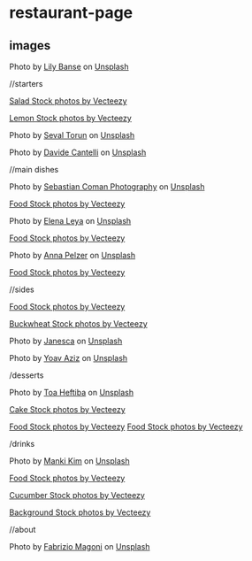 # restaurant-page

## images
 Photo by <a href="https://unsplash.com/@lvnatikk?utm_content=creditCopyText&utm_medium=referral&utm_source=unsplash">Lily Banse</a> on <a href="https://unsplash.com/photos/cooked-dish-on-gray-bowl--YHSwy6uqvk?utm_content=creditCopyText&utm_medium=referral&utm_source=unsplash">Unsplash</a>

 //starters
  
  <a href="https://www.vecteezy.com/free-photos/salad">Salad Stock photos by Vecteezy</a>

  <a href="https://www.vecteezy.com/free-photos/lemon">Lemon Stock photos by Vecteezy</a>

  Photo by <a href="https://unsplash.com/@sevaltorun?utm_content=creditCopyText&utm_medium=referral&utm_source=unsplash">Seval Torun</a> on <a href="https://unsplash.com/photos/a-cutting-board-with-bread-and-a-knife-on-it-57H17qB5upw?utm_content=creditCopyText&utm_medium=referral&utm_source=unsplash">Unsplash</a>

  Photo by <a href="https://unsplash.com/@cant89?utm_content=creditCopyText&utm_medium=referral&utm_source=unsplash">Davide Cantelli</a> on <a href="https://unsplash.com/photos/sushi-in-the-plate-jpkfc5_d-DI?utm_content=creditCopyText&utm_medium=referral&utm_source=unsplash">Unsplash</a>
  

  //main dishes
  
  Photo by <a href="https://unsplash.com/@sebastiancoman?utm_content=creditCopyText&utm_medium=referral&utm_source=unsplash">Sebastian Coman Photography</a> on <a href="https://unsplash.com/photos/grilled-meat-on-brown-wooden-chopping-board-g6a9U4CjI0k?utm_content=creditCopyText&utm_medium=referral&utm_source=unsplash">Unsplash</a>

  <a href="https://www.vecteezy.com/free-photos/food">Food Stock photos by Vecteezy</a>

  Photo by <a href="https://unsplash.com/@foodistika?utm_content=creditCopyText&utm_medium=referral&utm_source=unsplash">Elena Leya</a> on <a href="https://unsplash.com/photos/a-plate-of-food-7WBbsJqhTtQ?utm_content=creditCopyText&utm_medium=referral&utm_source=unsplash">Unsplash</a>

  <a href="https://www.vecteezy.com/free-photos/food">Food Stock photos by Vecteezy</a>

  Photo by <a href="https://unsplash.com/@annapelzer?utm_content=creditCopyText&utm_medium=referral&utm_source=unsplash">Anna Pelzer</a> on <a href="https://unsplash.com/photos/bowl-of-vegetable-salads-IGfIGP5ONV0?utm_content=creditCopyText&utm_medium=referral&utm_source=unsplash">Unsplash</a>
  
  <a href="https://www.vecteezy.com/free-photos/food">Food Stock photos by Vecteezy</a>

  //sides

  <a href="https://www.vecteezy.com/free-photos/food">Food Stock photos by Vecteezy</a>

  <a href="https://www.vecteezy.com/free-photos/buckwheat">Buckwheat Stock photos by Vecteezy</a>

  Photo by <a href="https://unsplash.com/@janesca?utm_content=creditCopyText&utm_medium=referral&utm_source=unsplash">Janesca</a> on <a href="https://unsplash.com/photos/a-salad-in-a-bowl-with-dressing-being-drizzled-over-it-FpfJ2tFiJSE?utm_content=creditCopyText&utm_medium=referral&utm_source=unsplash">Unsplash</a>

  Photo by <a href="https://unsplash.com/@yoavaziz?utm_content=creditCopyText&utm_medium=referral&utm_source=unsplash">Yoav Aziz</a> on <a href="https://unsplash.com/photos/vegetable-salad-in-gray-bowl-AiHJiRCwB3w?utm_content=creditCopyText&utm_medium=referral&utm_source=unsplash">Unsplash</a>
  
  /desserts

  Photo by <a href="https://unsplash.com/@heftiba?utm_content=creditCopyText&utm_medium=referral&utm_source=unsplash">Toa Heftiba</a> on <a href="https://unsplash.com/photos/cupcake-with-toppings-ZuCIYt_Hp-g?utm_content=creditCopyText&utm_medium=referral&utm_source=unsplash">Unsplash</a>
  
  <a href="https://www.vecteezy.com/free-photos/cake">Cake Stock photos by Vecteezy</a>

  <a href="https://www.vecteezy.com/free-photos/food">Food Stock photos by Vecteezy</a>
  <a href="https://www.vecteezy.com/free-photos/food">Food Stock photos by Vecteezy</a>

  /drinks

  Photo by <a href="https://unsplash.com/@kimdonkey?utm_content=creditCopyText&utm_medium=referral&utm_source=unsplash">Manki Kim</a> on <a href="https://unsplash.com/photos/clear-glass-cup-with-tea-near-brown-ceramic-teapot-L82-kkEBOd0?utm_content=creditCopyText&utm_medium=referral&utm_source=unsplash">Unsplash</a>
  
  <a href="https://www.vecteezy.com/free-photos/food">Food Stock photos by Vecteezy</a>

  <a href="https://www.vecteezy.com/free-photos/cucumber">Cucumber Stock photos by Vecteezy</a>

  <a href="https://www.vecteezy.com/free-photos/background">Background Stock photos by Vecteezy</a>

  //about

  Photo by <a href="https://unsplash.com/@fabmag?utm_content=creditCopyText&utm_medium=referral&utm_source=unsplash">Fabrizio Magoni</a> on <a href="https://unsplash.com/photos/person-preparing-cooked-dish-boaDpmC-_Xo?utm_content=creditCopyText&utm_medium=referral&utm_source=unsplash">Unsplash</a>
  


  
  
  
